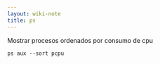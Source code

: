 ```yaml
---
layout: wiki-note
title: ps
---
```

Mostrar procesos ordenados por consumo de cpu

    ps aux --sort pcpu
